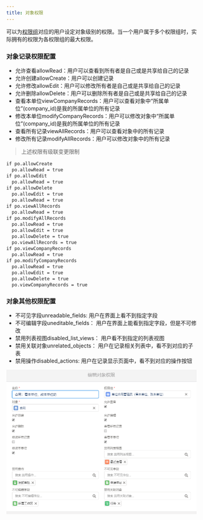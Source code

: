 ```yaml
---
title: 对象权限
---
```


可以为[权限组](permission_set.md)对应的用户设定对象级别的权限。当一个用户属于多个权限组时，实际拥有的权限为各权限组的最大权限。

### 对象记录权限配置
- 允许查看allowRead：用户可以查看到所有者是自己或是共享给自己的记录
- 允许创建allowCreate：用户可以创建记录
- 允许修改allowEdit：用户可以修改所有者是自己或是共享给自己的记录
- 允许删除allowDelete：用户可以删除所有者是自己或是共享给自己的记录
- 查看本单位viewCompanyRecords：用户可以查看对象中“所属单位”(company_id)是我的所属单位的所有记录
- 修改本单位modifyCompanyRecords：用户可以修改对象中“所属单位”(company_id)是我的所属单位的所有记录
- 查看所有记录viewAllRecords：用户可以查看对象中的所有记录
- 修改所有记录modifyAllRecords：用户可以修改对象中的所有记录

> 上述权限有级联变更限制
```
if po.allowCreate
  po.allowRead = true
if po.allowEdit
  po.allowRead = true
if po.allowDelete
  po.allowEdit = true
  po.allowRead = true
if po.viewAllRecords
  po.allowRead = true
if po.modifyAllRecords
  po.allowRead = true
  po.allowEdit = true
  po.allowDelete = true
  po.viewAllRecords = true
if po.viewCompanyRecords
  po.allowRead = true
if po.modifyCompanyRecords
  po.allowRead = true
  po.allowEdit = true
  po.allowDelete = true
  po.viewCompanyRecords = true
```

### 对象其他权限配置
- 不可见字段unreadable_fields: 用户在界面上看不到指定字段
- 不可编辑字段uneditable_fields： 用户在界面上能看到指定字段，但是不可修改
- 禁用列表视图disabled_list_views： 用户看不到指定的列表视图
- 禁用关联对象unrelated_objects： 用户在记录相关列表中，看不到对应的子表
- 禁用操作disabled_actions: 用户在记录显示页面中，看不到对应的操作按钮

![对象权限设置页面](assets/permission_objects.png)
